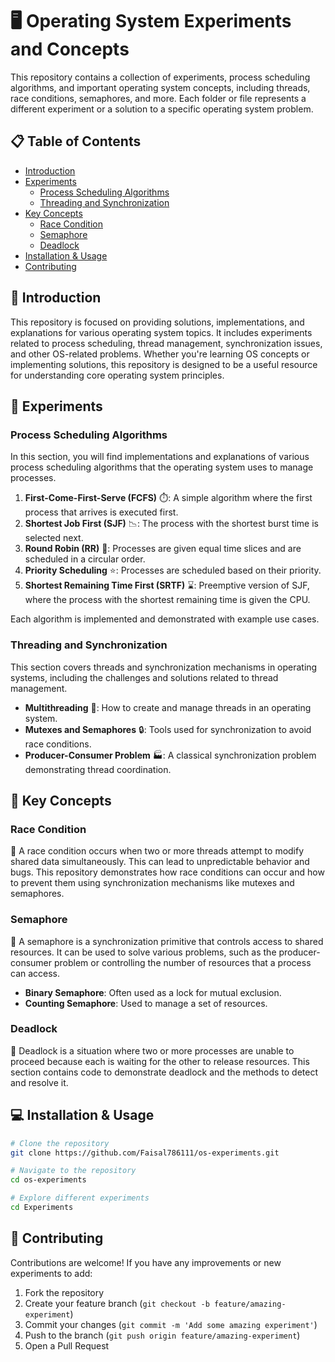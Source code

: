 # 🖥️ Operating System Experiments and Concepts

This repository contains a collection of experiments, process scheduling algorithms, and important operating system concepts, including threads, race conditions, semaphores, and more. Each folder or file represents a different experiment or a solution to a specific operating system problem.

## 📋 Table of Contents
- [Introduction](#introduction)
- [Experiments](#experiments)
  - [Process Scheduling Algorithms](#process-scheduling-algorithms)
  - [Threading and Synchronization](#threading-and-synchronization)
- [Key Concepts](#key-concepts)
  - [Race Condition](#race-condition)
  - [Semaphore](#semaphore)
  - [Deadlock](#deadlock)
- [Installation & Usage](#installation--usage)
- [Contributing](#contributing)

## 🚀 Introduction

This repository is focused on providing solutions, implementations, and explanations for various operating system topics. It includes experiments related to process scheduling, thread management, synchronization issues, and other OS-related problems. Whether you're learning OS concepts or implementing solutions, this repository is designed to be a useful resource for understanding core operating system principles.

## 🧪 Experiments

### Process Scheduling Algorithms

In this section, you will find implementations and explanations of various process scheduling algorithms that the operating system uses to manage processes.

1. **First-Come-First-Serve (FCFS)** ⏱️: A simple algorithm where the first process that arrives is executed first.
2. **Shortest Job First (SJF)** 📉: The process with the shortest burst time is selected next.
3. **Round Robin (RR)** 🔄: Processes are given equal time slices and are scheduled in a circular order.
4. **Priority Scheduling** ⭐: Processes are scheduled based on their priority.
5. **Shortest Remaining Time First (SRTF)** ⌛: Preemptive version of SJF, where the process with the shortest remaining time is given the CPU.

Each algorithm is implemented and demonstrated with example use cases.

### Threading and Synchronization

This section covers threads and synchronization mechanisms in operating systems, including the challenges and solutions related to thread management.

- **Multithreading** 🧵: How to create and manage threads in an operating system.
- **Mutexes and Semaphores** 🔒: Tools used for synchronization to avoid race conditions.
- **Producer-Consumer Problem** 🏭: A classical synchronization problem demonstrating thread coordination.
  
## 🔑 Key Concepts

### Race Condition

🏁 A race condition occurs when two or more threads attempt to modify shared data simultaneously. This can lead to unpredictable behavior and bugs. This repository demonstrates how race conditions can occur and how to prevent them using synchronization mechanisms like mutexes and semaphores.

### Semaphore

🚦 A semaphore is a synchronization primitive that controls access to shared resources. It can be used to solve various problems, such as the producer-consumer problem or controlling the number of resources that a process can access.

- **Binary Semaphore**: Often used as a lock for mutual exclusion.
- **Counting Semaphore**: Used to manage a set of resources.

### Deadlock

🔄 Deadlock is a situation where two or more processes are unable to proceed because each is waiting for the other to release resources. This section contains code to demonstrate deadlock and the methods to detect and resolve it.

## 💻 Installation & Usage

```bash
# Clone the repository
git clone https://github.com/Faisal786111/os-experiments.git

# Navigate to the repository
cd os-experiments

# Explore different experiments
cd Experiments
```

## 🤝 Contributing

Contributions are welcome! If you have any improvements or new experiments to add:

1. Fork the repository
2. Create your feature branch (`git checkout -b feature/amazing-experiment`)
3. Commit your changes (`git commit -m 'Add some amazing experiment'`)
4. Push to the branch (`git push origin feature/amazing-experiment`)
5. Open a Pull Request
